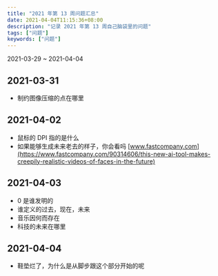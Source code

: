 ```yaml
---
title: "2021 年第 13 周问题汇总"
date: 2021-04-04T11:15:36+08:00
description: "记录 2021 年第 13 周自己脑袋里的问题"
tags: ["问题"]
keywords: ["问题"]
---
```


2021-03-29 ~ 2021-04-04

## 2021-03-31

- 制约图像压缩的点在哪里

## 2021-04-02

- 鼠标的 DPI 指的是什么
- 如果能够生成未来老去的样子，你会看吗 [www.fastcompany.com](https://www.fastcompany.com/90314606/this-new-ai-tool-makes-creepily-realistic-videos-of-faces-in-the-future)

## 2021-04-03

- 0 是谁发明的
- 谁定义的过去，现在，未来
- 音乐因何而存在
- 科技的未来在哪里

## 2021-04-04

- 鞋垫烂了，为什么是从脚步跟这个部分开始的呢
